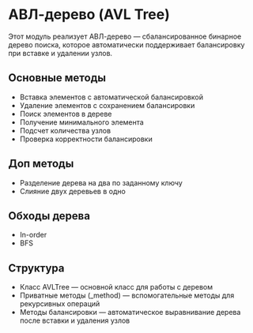 # АВЛ-дерево (AVL Tree)

Этот модуль реализует АВЛ-дерево —
сбалансированное бинарное дерево поиска,
которое автоматически поддерживает балансировку при вставке и удалении узлов.

## Основные методы
 - Вставка элементов с автоматической балансировкой
 - Удаление элементов с сохранением балансировки
 - Поиск элементов в дереве
 - Получение минимального элемента
 - Подсчет количества узлов
 - Проверка корректности балансировки

## Доп методы
- Разделение дерева на два по заданному ключу
- Слияние двух деревьев в одно

## Обходы дерева
- In-order
- BFS

## Структура
 - Класс AVLTree — основной класс для работы с деревом
 - Приватные методы (_method) — вспомогательные методы для рекурсивных операций
 - Методы балансировки — автоматическое выравнивание дерева после вставки и удаления узлов